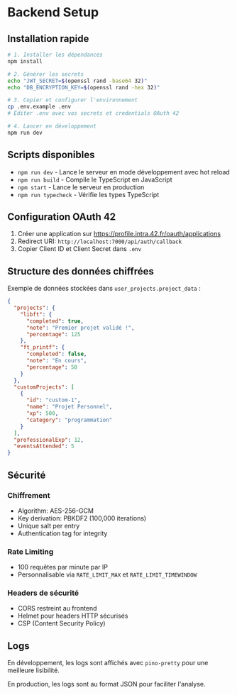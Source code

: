 # Backend Setup

## Installation rapide

```bash
# 1. Installer les dépendances
npm install

# 2. Générer les secrets
echo "JWT_SECRET=$(openssl rand -base64 32)"
echo "DB_ENCRYPTION_KEY=$(openssl rand -hex 32)"

# 3. Copier et configurer l'environnement
cp .env.example .env
# Éditer .env avec vos secrets et credentials OAuth 42

# 4. Lancer en développement
npm run dev
```

## Scripts disponibles

- `npm run dev` - Lance le serveur en mode développement avec hot reload
- `npm run build` - Compile le TypeScript en JavaScript
- `npm start` - Lance le serveur en production
- `npm run typecheck` - Vérifie les types TypeScript

## Configuration OAuth 42

1. Créer une application sur https://profile.intra.42.fr/oauth/applications
2. Redirect URI: `http://localhost:7000/api/auth/callback`
3. Copier Client ID et Client Secret dans `.env`

## Structure des données chiffrées

Exemple de données stockées dans `user_projects.project_data` :

```json
{
  "projects": {
    "libft": {
      "completed": true,
      "note": "Premier projet validé !",
      "percentage": 125
    },
    "ft_printf": {
      "completed": false,
      "note": "En cours",
      "percentage": 50
    }
  },
  "customProjects": [
    {
      "id": "custom-1",
      "name": "Projet Personnel",
      "xp": 500,
      "category": "programmation"
    }
  ],
  "professionalExp": 12,
  "eventsAttended": 5
}
```

## Sécurité

### Chiffrement
- Algorithm: AES-256-GCM
- Key derivation: PBKDF2 (100,000 iterations)
- Unique salt per entry
- Authentication tag for integrity

### Rate Limiting
- 100 requêtes par minute par IP
- Personnalisable via `RATE_LIMIT_MAX` et `RATE_LIMIT_TIMEWINDOW`

### Headers de sécurité
- CORS restreint au frontend
- Helmet pour headers HTTP sécurisés
- CSP (Content Security Policy)

## Logs

En développement, les logs sont affichés avec `pino-pretty` pour une meilleure lisibilité.

En production, les logs sont au format JSON pour faciliter l'analyse.
